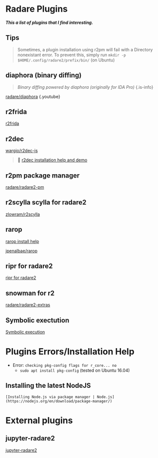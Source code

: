 <!-- TITLE: radare2 plugins -->
# Radare Plugins

**_This a list of plugins that I find interesting._** 

## Tips
> Sometimes, a plugin installation using r2pm will fail with a Directory nonexistant error. To prevent this, simply run `mkdir -p $HOME/.config/radare2/prefix/bin/` (on Ubuntu)

## diaphora (binary diffing)
   > _Binary diffing powered by diaphora (originally for IDA Pro)_ {.is-info}

  [radare/diaphora](https://github.com/radare/diaphora)
	[](https://www.youtube.com/watch?v=dAwXrUKaUsw){.youtube}

## r2frida
[r2frida](/radare-plugins/frida)

 ## r2dec

  [wargio/r2dec-js](https://github.com/wargio/r2dec-js)  
> 🚀 [r2dec installation help and demo](https://asciinema.org/a/0Ncb0iVwwNaXFP6qkpO1hvFVI)


## r2pm package manager

  [radare/radare2-pm](https://github.com/radare/radare2-pm/tree/master/db)
	
## r2scylla scylla for radare2

  [zlowram/r2scylla](https://github.com/zlowram/r2scylla)

## rarop

  [rarop install help](/plugins/rarop-install-help)

  [jpenalbae/rarop](https://github.com/jpenalbae/rarop)
	
## ripr for radare2
[ripr for radare2](/radare-plugins/ripr)

## snowman for r2
  [radare/radare2-extras](https://github.com/radare/radare2-extras/tree/master/r2snowman)

## Symbolic exectution
[Symbolic execution](/radare-plugins/angr)

# Plugins Errors/Installation Help

  - Error: `checking pkg-config flags for r_core... no`
    - `sudo apt install pkg-config` (tested on Ubuntu 16.04)
  ## Installing the latest NodeJS

    [Installing Node.js via package manager | Node.js](https://nodejs.org/en/download/package-manager/)
		
# External plugins
## jupyter-radare2
[jupyter-radare2](https://github.com/guedou/jupyter-radare2)